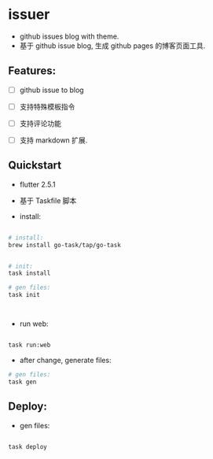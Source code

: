 # issuer


- github issues blog with theme.
- 基于 github issue blog, 生成 github pages 的博客页面工具.

## Features:

- [ ] github issue to blog
- [ ] 支持特殊模板指令
- [ ] 支持评论功能
- [ ] 支持 markdown 扩展. 


## Quickstart


- flutter 2.5.1
- 基于 Taskfile 脚本

- install: 


```bash

# install: 
brew install go-task/tap/go-task


# init:
task install

# gen files:
task init




```




- run web:


```bash

task run:web

```

- after change, generate files:

```bash
# gen files:
task gen

```

## Deploy:


- gen files:


```bash

task deploy


```
